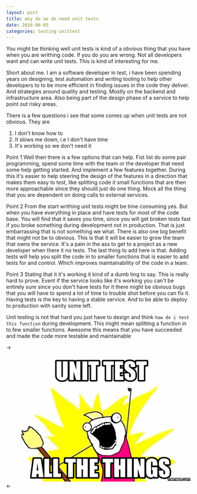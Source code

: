 ```yaml
---
layout: post
title: why do we do need unit tests
date: 2016-06-05
categories: testing unittest
---
```



You might be thinking well unit tests is kind of a obvious thing that you have when you are
writhing code. If you do you are wrong. Not all developers want and can write unit tests.
This is kind of interesting for me.

Short about me. I am a software developer in test, i have been spending years on designing,
test automation and writing tooling to help other developers to to be more efficient in
finding issues in the code they deliver. And strategies around quality and testing. Mostly
on the backend and infrastructure area. Also being part of the design phase of a service
to help point out risky areas.

There is a few questions i see that some comes up when unit tests are not obvious. They are

1. I don't know how to
2. It slows me down, i.e I don't have time
3. It's working so we don't need it

Point 1
Well then there is a few options that can help. Fist list do some pair programming, spend
some time with the team or the developer that need some help getting started. And implement
a few features together. During this it's easier to help steering the design of the features
in a direction that makes them easy to test, like splitting code it small functions that are
then more approachable since they should just do one thing. Mock all the thing that you are
dependent on doing calls to external services.

Point 2
From the start writhing unit tests might be time consuming yes. But when you have everything
in place and have tests for most of the code base. You will find that it saves you time, since 
you will get broken tests fast if you broke something during development not in production. That
is just embarrassing that is not something we what. There is also one big benefit that might not
be to obvious. This is that it will be easier to grow the team that owns the service. It's a pain
in the ass to get to a project as a new developer when there it no tests. The last thing to add 
here is that. Adding tests will help you split the code in to smaller functions that is easier
to add tests for and control. Which improves maintainability of the code in a team.

Point 3
Stating that it it's working it kind of a dumb ting to say. This is really hard to prove. 
Event if the service looks like it's working you can't be entirely sure since you don't have
tests for it there might be obvious bugs that you will have to spend a lot of time to
trouble shot before you can fix it. Having tests is the key to having a stable service. And
to be able to deploy to production with sanity some left.

Unit testing is not that hard you just have to design and think `how do i test this function`
during development. This might mean splitting a function in to few smaller functions.
Awesome this means that you have succeeded and made the code more testable and maintainable


-> ![test all the things](/imgs/test-all-the-things.png) <-
